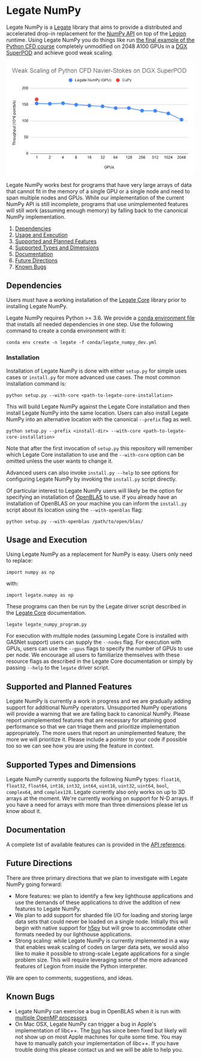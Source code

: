<!--
Copyright 2021 NVIDIA Corporation

Licensed under the Apache License, Version 2.0 (the "License");
you may not use this file except in compliance with the License.
You may obtain a copy of the License at

    http://www.apache.org/licenses/LICENSE-2.0

Unless required by applicable law or agreed to in writing, software
distributed under the License is distributed on an "AS IS" BASIS,
WITHOUT WARRANTIES OR CONDITIONS OF ANY KIND, either express or implied.
See the License for the specific language governing permissions and
limitations under the License.

-->

# Legate NumPy 

Legate NumPy is a [Legate](https://github.com/nv-legate/legate.core) library
that aims to provide a distributed and accelerated drop-in replacement for the 
[NumPy API](https://numpy.org/doc/stable/reference/) on top of the 
[Legion](https://legion.stanford.edu) runtime. Using Legate NumPy you do things like run 
[the final example of the Python CFD course](https://github.com/barbagroup/CFDPython/blob/master/lessons/15_Step_12.ipynb)
completely unmodified on 2048 A100 GPUs in a [DGX SuperPOD](https://github.com/barbagroup/CFDPython/blob/master/lessons/15_Step_12.ipynb) and achieve good weak scaling.

<img src="docs/figures/cfd-demo.png" alt="drawing" width="500"/>

Legate NumPy works best for programs that have very large arrays of data 
that cannot fit in the memory of a single GPU or a single node and need 
to span multiple nodes and GPUs. While our implementation of the current 
NumPy API is still incomplete, programs that use unimplemented features 
will still work (assuming enough memory) by falling back to the 
canonical NumPy implementation.

1. [Dependencies](#dependencies)
1. [Usage and Execution](#usage-and-execution)
1. [Supported and Planned Features](#supported-and-planned-features)
1. [Supported Types and Dimensions](#supported-types-and-dimensions)
1. [Documentation](#documentation)
1. [Future Directions](#future-directions)
1. [Known Bugs](#known-bugs)

## Dependencies

Users must have a working installation of the 
[Legate Core](https://github.com/nv-legate/legate.core)
library prior to installing Legate NumPy. 

Legate NumPy requires Python >= 3.6. We provide a 
[conda environment file](conda/legate_numpy_dev.yml) that
installs all needed dependencies in one step. Use the following command to
create a conda environment with it:
```
conda env create -n legate -f conda/legate_numpy_dev.yml
```

### Installation

Installation of Legate NumPy is done with either `setup.py` for simple 
uses cases or `install.py` for more advanced use cases. The most common 
installation command is:

```
python setup.py --with-core <path-to-legate-core-installation>
```

This will build Legate NumPy against the Legate Core installation and then 
install Legate NumPy into the same location. Users can also install Legate NumPy 
into an alternative location with the canonical `--prefix` flag as well.

```
python setup.py --prefix <install-dir> --with-core <path-to-legate-core-installation>
```

Note that after the first invocation of `setup.py` this repository will remember 
which Legate Core installation to use and the `--with-core` option can be 
omitted unless the user wants to change it.

Advanced users can also invoke `install.py --help` to see options for 
configuring Legate NumPy by invoking the `install.py` script directly.

Of particular interest to Legate NumPy users will likely be the option for
specifying an installation of [OpenBLAS](https://www.openblas.net/) to use.
If you already have an installation of OpenBLAS on your machine you can 
inform the `install.py` script about its location using the `--with-openblas` flag:
```
python setup.py --with-openblas /path/to/open/blas/
```

## Usage and Execution

Using Legate NumPy as a replacement for NumPy is easy. Users only need
to replace:

```
import numpy as np
```

with:

```
import legate.numpy as np
```

These programs can then be run by the Legate driver script described in the
[Legate Core](https://github.com/nv-legate/legate.core) documentation.

```
legate legate_numpy_program.py
```

For execution with multiple nodes (assuming Legate Core is installed with GASNet support)
users can supply the `--nodes` flag. For execution with GPUs, users can use the 
`--gpus` flags to specify the number of GPUs to use per node. We encourage all users
to familiarize themselves with these resource flags as described in the Legate Core
documentation or simply by passing `--help` to the `legate` driver script.

## Supported and Planned Features

Legate NumPy is currently a work in progress and we are gradually adding support for 
additional NumPy operators. Unsupported NumPy operations will provide a
warning that we are falling back to canonical NumPy. Please report unimplemented
features that are necessary for attaining good performance so that we can triage
them and prioritize implementation appropriately. The more users that report an 
unimplemented feature, the more we will prioritize it. Please include a pointer
to your code if possible too so we can see how you are using the feature in context.

## Supported Types and Dimensions

Legate NumPy currently supports the following NumPy types: `float16`, `float32`, `float64`,
`int16`, `int32`, `int64`, `uint16`, `uint32`, `uint64`, `bool`, `complex64`, and `complex128`. 
Legate currently also only works on up to 3D arrays at the moment. We're currently working
on support for N-D arrays. If you have a need for arrays with more than three
dimensions please let us know about it.

## Documentation

A complete list of available features can is provided in the [API
reference](https://nv-legate.github.io/legate.numpy/api.html).
## Future Directions

There are three primary directions that we plan to investigate 
with Legate NumPy going forward: 

* More features: we plan to identify a few key lighthouse applications
  and use the demands of these applications to drive the addition of 
  new features to Legate NumPy.
* We plan to add support for sharded file I/O for loading and
  storing large data sets that could never be loaded on a single node.
  Initially this will begin with native support for [h5py](https://www.h5py.org/)
  but will grow to accommodate other formats needed by our lighthouse
  applications.
* Strong scaling: while Legate NumPy is currently implemented in a way that
  enables weak scaling of codes on larger data sets, we would also like
  to make it possible to strong-scale Legate applications for a single
  problem size. This will require leveraging some of the more advanced
  features of Legion from inside the Python interpreter.

We are open to comments, suggestions, and ideas.

## Known Bugs

 * Legate NumPy can exercise a bug in OpenBLAS when it is run with
   [multiple OpenMP processors](https://github.com/xianyi/OpenBLAS/issues/2146)
 * On Mac OSX, Legate NumPy can trigger a bug in Apple's implementation of libc++.
   The [bug](https://bugs.llvm.org/show_bug.cgi?id=43764) has since been fixed but
   likely will not show up on most Apple machines for quite some time. You may have
   to manually patch your implementation of libc++. If you have trouble doing this
   please contact us and we will be able to help you.
